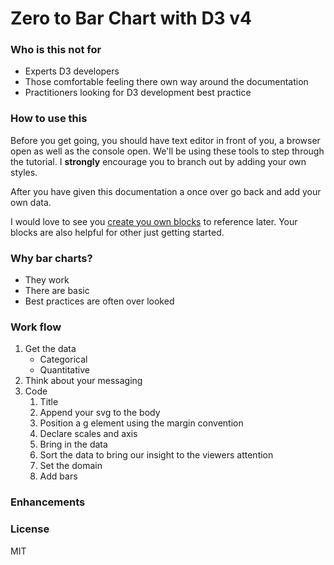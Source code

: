# Zero to Bar Chart with D3 v4

### Who is this not for
- Experts D3 developers
- Those comfortable feeling there own way around the documentation
- Practitioners looking for D3 development best practice

### How to use this
Before you get going, you should have text editor in front of you, a browser open as well as the console open. We'll be using these tools to step through the tutorial. I **strongly** encourage you to branch out by adding your own styles.

After you have given this documentation a once over go back and add your own data.

I would love to see you [create you own blocks](https://bost.ocks.org/mike/block/) to reference later. Your blocks are also helpful for other just getting started.

### Why bar charts?
- They work
- There are basic
- Best practices are often over looked

### Work flow
1. Get the data
    * Categorical
    * Quantitative
2. Think about your messaging
3. Code
    1. Title
    2. Append your svg to the body
    3. Position a g element using the margin convention
    4. Declare scales and axis
    5. Bring in the data
    6. Sort the data to bring our insight to the viewers attention
    7. Set the domain
    8. Add bars

### Enhancements

### License

MIT